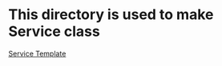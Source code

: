# This directory is used to make Service class

[Service Template](https://github.com/Pasdaven/Gcard/blob/61d712586ef5ef2955b77575b58fcd7c9b9c4789/backend/src/main/java/com/pasdaven/backend/service/UserService.java)